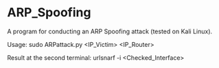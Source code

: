 # ARP_Spoofing

A program for conducting an ARP Spoofing attack (tested on Kali Linux).

Usage:
sudo ARPattack.py <IP_Victim> <IP_Router>

Result at the second terminal:
urlsnarf -i <Checked_Interface>
